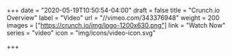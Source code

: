 +++
date = "2020-05-19T10:50:54-04:00"
draft = false
title = "Crunch.io Overview"
label = "Video"
url = "//vimeo.com/343376948"
weight = 200
images = ["https://crunch.io/img/logo-1200x630.png"]
link = "Watch Now"
series = "video"
icon = "img/icons/video-icon.svg"

+++
